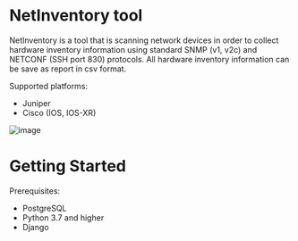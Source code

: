 # NetInventory tool
 NetInventory is a tool that is scanning network devices in order to collect hardware inventory information using standard SNMP (v1, v2c) and NETCONF (SSH port 830) protocols. All hardware inventory information can be save as report in csv format.

Supported platforms:
- Juniper 
- Cisco (IOS, IOS-XR) 

![image](https://github.com/saneksun/Netinventory/assets/39739673/3d5e4cb3-6178-4106-831f-159f5492894a)



# Getting Started

Prerequisites: 
- PostgreSQL 
- Python 3.7 and higher
- Django
